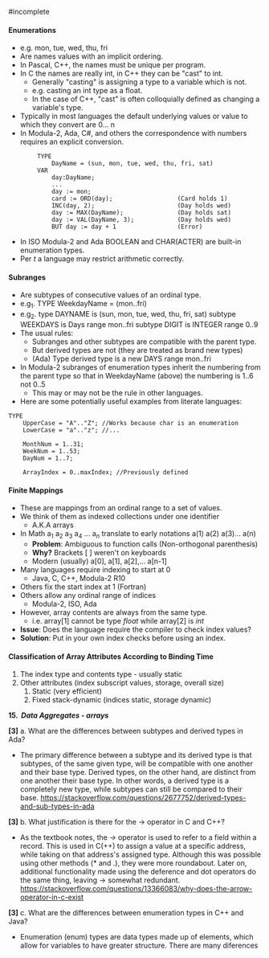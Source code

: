 #incomplete
#### Enumerations
- e.g. mon, tue, wed, thu, fri
- Are names values with an implicit ordering.
- In Pascal, C++, the names must be unique per program.
- In C the names are really int, in C++ they can be "cast" to int.
	- Generally "casting" is assigning a type to a variable which is not.
	- e.g. casting an int type as a float.
	- In the case of C++, "cast" is often colloquially defined as changing a variable's type.
- Typically in most languages the default underlying values or value to which they convert are 0... n
- In Modula-2, Ada, C#, and others the correspondence with numbers requires an explicit conversion.
```
		TYPE
			DayName = (sun, mon, tue, wed, thu, fri, sat)
		VAR
			day:DayName;
			...
			day := mon;
			card := ORD(day);                  (Card holds 1)
			INC(day, 2);                       (Day holds wed)
			day := MAX(DayName);               (Day holds sat)
			day := VAL(DayName, 3);            (Day holds wed)
			BUT day := day + 1                 (Error)
```
- In ISO Modula-2 and Ada BOOLEAN and CHAR(ACTER) are built-in enumeration types.
- Per *t* a language may restrict arithmetic correctly.
#### Subranges
- Are subtypes of consecutive values of an ordinal type.
- e.g$_1$. TYPE WeekdayName = (mon..fri)
- e.g$_2$. type DAYNAME is (sun, mon, tue, wed, thu, fri, sat)
	  subtype WEEKDAYS is Days range mon..fri
	  subtype DIGIT is INTEGER range 0..9
- The usual rules:
	- Subranges and other subtypes are compatible with the parent type.
	- But derived types are not (they are treated as brand new types)
	- (Ada) Type derived type is a new DAYS range mon..fri
- In Modula-2 subranges of enumeration types inherit the numbering from the parent type so that in WeekdayName (above) the numbering is 1..6 not 0..5
	- This may or may not be the rule in other languages.
- Here are some potentially useful examples from literate languages:
```
TYPE
	UpperCase = "A".."Z"; //Works because char is an enumeration
	LowerCase = "a".."z"; //...
	
	MonthNum = 1..31;
	WeekNum = 1..53;
	DayNum = 1..7;

	ArrayIndex = 0..maxIndex; //Previously defined
```
#### Finite Mappings
- These are mappings from an ordinal range to a set of values.
- We think of them as indexed collections under one identifier
	- A.K.A arrays
- In Math a$_1$ a$_2$ a$_3$ a$_4$ ... a$_n$ translate to early notations a(1) a(2) a(3)... a(n)
	- **Problem**: Ambiguous to function calls (Non-orthogonal parenthesis)
	- **Why?** Brackets [ ] weren't on keyboards
	- Modern (usually) a[0], a[1], a[2],... a[n-1]
- Many languages require indexing to start at 0
	- Java, C, C++, Modula-2 R10
- Others fix the start index at 1 (Fortran)
- Others allow any ordinal range of indices
	- Modula-2, ISO, Ada
- However, array contents are always from the same type.
	- i.e. array[1] cannot be type *float* while array[2] is *int*
- **Issue**: Does the language require the compiler to check index values?
- **Solution**: Put in your own index checks before using an index.
#### Classification of Array Attributes According to Binding Time
1. The index type and contents type - usually static
2. Other attributes (index subscript values, storage, overall size)
	1. Static (very efficient)
	2. Fixed stack-dynamic (indices static, storage dynamic)


**15.  _Data Aggregates - arrays_**

**[3]** a. What are the differences between subtypes and derived types in Ada?
- The primary difference between a subtype and its derived type is that subtypes, of the same given type, will be compatible with one another and their base type. Derived types, on the other hand, are distinct from one another their base type. In other words, a derived type is a completely new type, while subtypes can still be compared to their base.
https://stackoverflow.com/questions/2677752/derived-types-and-sub-types-in-ada

**[3]** b. What justification is there for the -> operator in C and C++?
- As the textbook notes, the *->* operator is used to refer to a field within a record. This is used in C(++) to assign a value at a specific address, while taking on that address's assigned type. Although this was possible using other methods (* and .), they were more roundabout. Later on, additional functionality made using the deference and dot operators do the same thing, leaving -> somewhat redundant.
https://stackoverflow.com/questions/13366083/why-does-the-arrow-operator-in-c-exist

**[3]** c. What are the differences between enumeration types in C++ and Java?
- Enumeration (enum) types are data types made up of elements, which allow for variables to have greater structure. There are many diferences 